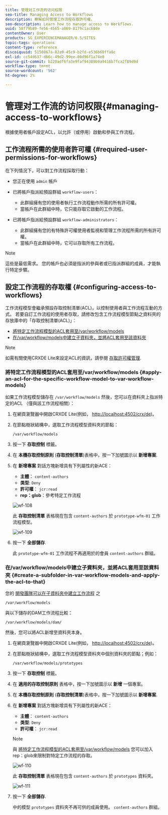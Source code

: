 ```yaml
---
title: 管理对工作流的访问权限
seo-title: Managing Access to Workflows
description: 瞭解如何管理工作流程存取許可權。
seo-description: Learn how to manage access to Workflows.
uuid: 58f79b89-fe56-4565-a869-8179c1ac68de
contentOwner: User
products: SG_EXPERIENCEMANAGER/6.5/SITES
topic-tags: operations
content-type: reference
discoiquuid: 5150867a-02a9-45c9-b2fd-e536b60ffa8c
exl-id: cc54d637-d66c-49d2-99ee-00d96f1a74e0
source-git-commit: b220adf6fa3e9faf94389b9a9416b7fca2f89d9d
workflow-type: tm+mt
source-wordcount: '562'
ht-degree: 2%

---
```


# 管理对工作流的访问权限{#managing-access-to-workflows}

根據使用者帳戶設定ACL，以允許（或停用）啟動和參與工作流程。

## 工作流程所需的使用者許可權 {#required-user-permissions-for-workflows}

在下列情況下，可以對工作流程採取行動：

* 您正在使用 `admin` 帳戶
* 已將帳戶指派給預設群組 `workflow-users`：

   * 此群組擁有您的使用者執行工作流程動作所需的所有許可權。
   * 當帳戶在此群組中時，它只能存取它啟動的工作流程。

* 已將帳戶指派給預設群組 `workflow-administrators`：

   * 此群組擁有您的有特殊許可權使用者監視和管理工作流程所需的所有許可權。
   * 當帳戶在此群組中時，它可以存取所有工作流程。

>[!NOTE]
>
>這些是最低需求。 您的帳戶也必須是指派的參與者或已指派群組的成員，才能執行特定步驟。

## 設定工作流程的存取權 {#configuring-access-to-workflows}

工作流程模型會繼承預設存取控制清單(ACL)，以控制使用者與工作流程互動的方式。 若要自訂工作流程的使用者存取，請修改包含工作流程模型節點之資料夾的存放庫中的「存取控制清單(ACL)」：

* [將特定工作流程模型的ACL套用至/var/workflow/models](/help/sites-administering/workflows-managing.md#apply-an-acl-for-the-specific-workflow-model-to-var-workflow-models)
* [在/var/workflow/models中建立子資料夾，並將ACL套用至該資料夾](/help/sites-administering/workflows-managing.md#create-a-subfolder-in-var-workflow-models-and-apply-the-acl-to-that)

>[!NOTE]
>
>如需有關使用CRXDE Lite來設定ACL的資訊，請參閱 [存取許可權管理](/help/sites-administering/user-group-ac-admin.md#access-right-management).

### 將特定工作流程模型的ACL套用至/var/workflow/models {#apply-an-acl-for-the-specific-workflow-model-to-var-workflow-models}

如果工作流程模型儲存在 `/var/workflow/models` 然後，您可以在資料夾上指派特定的ACL （僅與該工作流程相關）：

1. 在網頁瀏覽器中開啟CRXDE Lite(例如， [http://localhost:4502/crx/de](http://localhost:4502/crx/de))。
1. 在節點樹狀結構中，選取工作流程模型資料夾的節點：

   `/var/workflow/models`

1. 按一下 **存取控制** 標籤。
1. 在 **本機存取控制原則** (**存取控制清單**)表格中，按一下加號圖示以 **新增專案**.
1. 在 **新增專案** 對話方塊新增具有下列屬性的新ACE：

   * **主體**： `content-authors`
   * **类型**: `Deny`
   * **許可權**： `jcr:read`
   * **rep：glob**：參考特定工作流程

   ![wf-108](assets/wf-108.png)

   此 **存取控制清單** 表格現在包含 `content-authors` 於 `prototype-wfm-01` 工作流程模型。

   ![wf-109](assets/wf-109.png)

1. 按一下 **全部儲存**.

   此 `prototype-wfm-01` 工作流程不再適用於的會員 `content-authors` 群組。

### 在/var/workflow/models中建立子資料夾，並將ACL套用至該資料夾 {#create-a-subfolder-in-var-workflow-models-and-apply-the-acl-to-that}

您的 [開發團隊可以在子資料夾中建立工作流程](/help/sites-developing/workflows-models.md#creating-a-new-workflow) 之

`/var/workflow/models`

與以下儲存的DAM工作流程比較：

`/var/workflow/models/dam/`

然後，您可以將ACL新增至資料夾本身。

1. 在網頁瀏覽器中開啟CRXDE Lite(例如， [http://localhost:4502/crx/de](http://localhost:4502/crx/de))。
1. 在節點樹狀結構中，選取工作流程模型資料夾中個別資料夾的節點；例如：

   `/var/workflow/models/prototypes`

1. 按一下 **存取控制** 標籤。
1. 在 **適用的存取控制原則** 表格中，按一下加號圖示以 **新增** 一個專案。
1. 在 **本機存取控制原則** (**存取控制清單**)表格中，按一下加號圖示以 **新增專案**.
1. 在 **新增專案** 對話方塊新增具有下列屬性的新ACE：

   * **主體**： `content-authors`
   * **类型**: `Deny`
   * **許可權**： `jcr:read`

   >[!NOTE]
   >
   >與 [將特定工作流程模型的ACL套用至/var/workflow/models](/help/sites-administering/workflows-managing.md#apply-an-acl-for-the-specific-workflow-model-to-var-workflow-models) 您可以加入rep：glob來限制對特定工作流程的存取。

   ![wf-110](assets/wf-110.png)

   此 **存取控制清單** 表格現在包含 `content-authors` 於 `prototypes` 資料夾。

   ![wf-111](assets/wf-111.png)

1. 按一下 **全部儲存**.

   中的模型 `prototypes` 資料夾不再可供的成員使用。 `content-authors` 群組。
